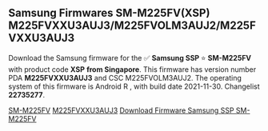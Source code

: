 <h2>Samsung Firmwares SM-M225FV(XSP) M225FVXXU3AUJ3/M225FVOLM3AUJ2/M225FVXXU3AUJ3</h2>
Download the Samsung firmware for the ✅ <strong>Samsung SSP </strong> ⭐ <strong>SM-M225FV</strong> with product code <strong>XSP</strong> <strong> from Singapore</strong>. This firmware has version number PDA <strong>M225FVXXU3AUJ3</strong> and CSC M225FVOLM3AUJ2. The operating system of this firmware is Android R , with build date 2021-11-30. Changelist <strong>22735277</strong>.


[SM-M225FV](https://samfirm.shop/samsung/model/SM-M225FV)
[M225FVXXU3AUJ3](https://samfirm.shop/samsung/pda/M225FVXXU3AUJ3)
[Download Firmware Samsung SSP SM-M225FV](https://samfirm.shop/samsung/firmware/478683)

